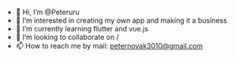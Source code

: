 - 👋 Hi, I’m @Peteruru
- 👀 I’m interested in creating my own app and making it a business
- 🌱 I’m currently learning flutter and vue.js
- 💞️ I’m looking to collaborate on /
- 📫 How to reach me by mail: peternovak3010@gmail.com

<!---
Peteruru/Peteruru is a ✨ special ✨ repository because its `README.md` (this file) appears on your GitHub profile.
You can click the Preview link to take a look at your changes.
--->
